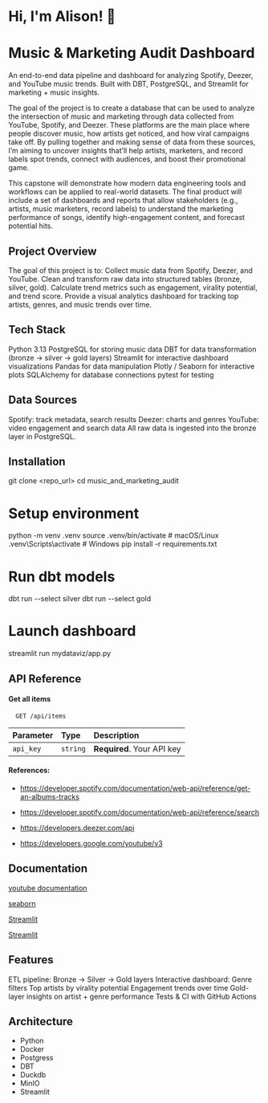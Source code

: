 
# Hi, I'm Alison! 👋


# Music & Marketing Audit Dashboard

An end-to-end data pipeline and dashboard for analyzing Spotify, Deezer, and YouTube music trends.
Built with DBT, PostgreSQL, and Streamlit for marketing + music insights.

The goal of the project is to create a database that can be used to analyze the intersection of music and marketing through data collected from YouTube, Spotify, and Deezer. These platforms are the main place where people discover music, how artists get noticed, and how viral campaigns take off. By pulling together and making sense of data from these sources, I’m aiming to uncover insights that’ll help artists, marketers, and record labels spot trends, connect with audiences, and boost their promotional game.

This capstone will demonstrate how modern data engineering tools and workflows can be applied to real-world datasets. The final product will include a set of dashboards and reports that allow stakeholders (e.g., artists, music marketers, record labels) to understand the marketing performance of songs, identify high-engagement content, and forecast potential hits.

## Project Overview
The goal of this project is to:
Collect music data from Spotify, Deezer, and YouTube.
Clean and transform raw data into structured tables (bronze, silver, gold).
Calculate trend metrics such as engagement, virality potential, and trend score.
Provide a visual analytics dashboard for tracking top artists, genres, and music trends over time.

## Tech Stack
Python 3.13
PostgreSQL for storing music data
DBT for data transformation (bronze → silver → gold layers)
Streamlit for interactive dashboard visualizations
Pandas for data manipulation
Plotly / Seaborn for interactive plots
SQLAlchemy for database connections
pytest for testing

## Data Sources
Spotify: track metadata, search results
Deezer: charts and genres
YouTube: video engagement and search data
All raw data is ingested into the bronze layer in PostgreSQL.



## Installation

git clone <repo_url>
cd music_and_marketing_audit

# Setup environment
python -m venv .venv
source .venv/bin/activate   # macOS/Linux
.venv\Scripts\activate      # Windows
pip install -r requirements.txt

# Run dbt models
dbt run --select silver
dbt run --select gold

# Launch dashboard
streamlit run mydataviz/app.py

## API Reference

#### Get all items

```http
  GET /api/items
```

| Parameter | Type     | Description                |
| :-------- | :------- | :------------------------- |
| `api_key` | `string` | **Required**. Your API key |

#### References: 

- https://developer.spotify.com/documentation/web-api/reference/get-an-albums-tracks

- https://developer.spotify.com/documentation/web-api/reference/search

- https://developers.deezer.com/api 

- https://developers.google.com/youtube/v3
## Documentation

[youtube documentation](https://developers.google.com/youtube/v3/getting-started)


[seaborn](https://seaborn.pydata.org/examples/index.html)

[Streamlit](https://www.youtube.com/watch?v=7yAw1nPareM&list=PLWuFHho1zKhWN-Qp5hrR0e9RZIo7QO7z6&index=2)


[Streamlit](https://docs.streamlit.io)


## Features
ETL pipeline: Bronze → Silver → Gold layers
Interactive dashboard:
Genre filters
Top artists by virality potential
Engagement trends over time
Gold-layer insights on artist + genre performance
Tests & CI with GitHub Actions



## Architecture
- Python
- Docker
- Postgress
- DBT
- Duckdb
- MinIO
- Streamlit




